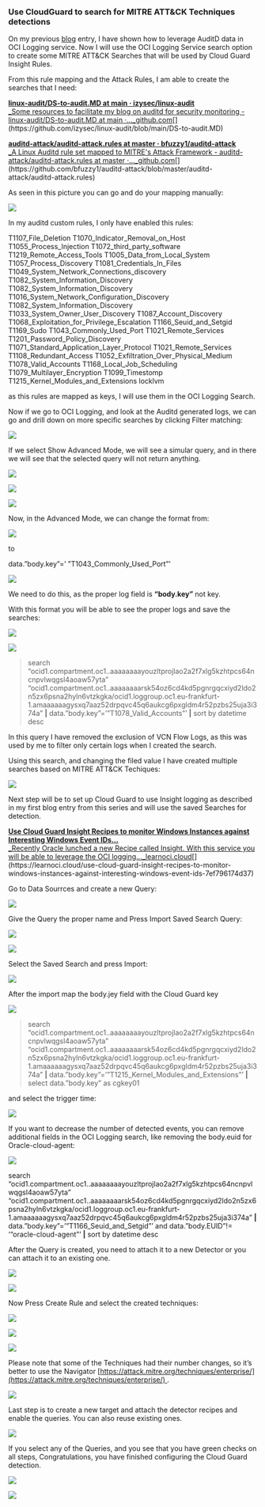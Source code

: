 ### Use CloudGuard to search for MITRE ATT&CK Techniques detections

On my previous [blog](https://learnoci.cloud/use-auditd-logs-in-oci-with-logging-service-5caa13719315) entry, I have shown how to leverage AuditD data in OCI Logging service. Now I will use the OCI Logging Service search option to create some MITRE ATT&CK Searches that will be used by Cloud Guard Insight Rules.

From this rule mapping and the Attack Rules, I am able to create the searches that I need:

[**linux-audit/DS-to-audit.MD at main · izysec/linux-audit**  
_Some resources to facilitate my blog on auditd for security monitoring - linux-audit/DS-to-audit.MD at main ·…_github.com](https://github.com/izysec/linux-audit/blob/main/DS-to-audit.MD "https://github.com/izysec/linux-audit/blob/main/DS-to-audit.MD")[](https://github.com/izysec/linux-audit/blob/main/DS-to-audit.MD)

[**auditd-attack/auditd-attack.rules at master · bfuzzy1/auditd-attack**  
_A Linux Auditd rule set mapped to MITRE's Attack Framework - auditd-attack/auditd-attack.rules at master ·…_github.com](https://github.com/bfuzzy1/auditd-attack/blob/master/auditd-attack/auditd-attack.rules "https://github.com/bfuzzy1/auditd-attack/blob/master/auditd-attack/auditd-attack.rules")[](https://github.com/bfuzzy1/auditd-attack/blob/master/auditd-attack/auditd-attack.rules)

As seen in this picture you can go and do your mapping manually:

![](https://cdn-images-1.medium.com/max/1200/0*xTHj3bCHqQTx4aSe.png)

In my auditd custom rules, I only have enabled this rules:

T1107_File_Deletion T1070_Indicator_Removal_on_Host T1055_Process_Injection T1072_third_party_software T1219_Remote_Access_Tools T1005_Data_from_Local_System T1057_Process_Discovery T1081_Credentials_In_Files T1049_System_Network_Connections_discovery T1082_System_Information_Discovery T1082_System_Information_Discovery T1016_System_Network_Configuration_Discovery T1082_System_Information_Discovery T1033_System_Owner_User_Discovery T1087_Account_Discovery T1068_Exploitation_for_Privilege_Escalation T1166_Seuid_and_Setgid T1169_Sudo T1043_Commonly_Used_Port T1021_Remote_Services T1201_Password_Policy_Discovery T1071_Standard_Application_Layer_Protocol T1021_Remote_Services T1108_Redundant_Access T1052_Exfiltration_Over_Physical_Medium T1078_Valid_Accounts T1168_Local_Job_Scheduling T1079_Multilayer_Encryption T1099_Timestomp T1215_Kernel_Modules_and_Extensions locklvm

as this rules are mapped as keys, I will use them in the OCI Logging Search.

Now if we go to OCI Logging, and look at the Auditd generated logs, we can go and drill down on more specific searches by clicking Filter matching:

![](https://cdn-images-1.medium.com/max/1200/1*slTHtcCRtKcwUCao9ICY_A.png)

If we select Show Advanced Mode, we will see a simular query, and in there we will see that the selected query will not return anything.

![](https://cdn-images-1.medium.com/max/1200/1*RZJt0HXFwwvVKBImDAPimQ.png)

![](https://cdn-images-1.medium.com/max/1200/1*kqrIyGUnZUFXAcsUMtJfIw.png)

![](https://cdn-images-1.medium.com/max/1200/1*oMd3jm3Q4GzsxS4rjssudw.png)

Now, in the Advanced Mode, we can change the format from:

![](https://cdn-images-1.medium.com/max/1200/1*hJ7YTzrCgjYpjiSgIH3cqw.png)

to

data.”body.key”=’ ”T1043_Commonly_Used_Port”’

![](https://cdn-images-1.medium.com/max/1200/1*RfYzTyRwLOp1oZL2tl3tEg.png)

We need to do this, as the proper log field is **“body.key”** not key.

With this format you will be able to see the proper logs and save the searches:

![](https://cdn-images-1.medium.com/max/1200/1*xAO2OKirgrxK_0rZxZhguQ.png)

![](https://cdn-images-1.medium.com/max/1200/1*5SB-BaXDGWlPaXJNuFAgcw.png)

> search “ocid1.compartment.oc1..aaaaaaaayouzltprojlao2a2f7xlg5kzhtpcs64ncnpvlwqgsl4aoaw57yta” “ocid1.compartment.oc1..aaaaaaaarsk54oz6cd4kd5pgnrgqcxiyd2ldo2n5zx6psna2hyln6vtzkgka/ocid1.loggroup.oc1.eu-frankfurt-1.amaaaaaagysxq7aaz52drpqvc45q6aukcg6pxgldm4r52pzbs25uja3i374a” **|** data.”body.key”=’”T1078_Valid_Accounts”’ **|** sort by datetime desc

In this query I have removed the exclusion of VCN Flow Logs, as this was used by me to filter only certain logs when I created the search.

Using this search, and changing the filed value I have created multiple searches based on MITRE ATT&CK Techiques:

![](https://cdn-images-1.medium.com/max/1200/1*78Nl_YtNs9pc1aUd7TGn-w.png)

Next step will be to set up Cloud Guard to use Insight logging as described in my first blog entry from this series and will use the saved Searches for detection.

[**Use Cloud Guard Insight Recipes to monitor Windows Instances against Interesting Windows Event IDs…**  
_Recently Oracle lunched a new Recipe called Insight. With this service you will be able to leverage the OCI logging…_learnoci.cloud](https://learnoci.cloud/use-cloud-guard-insight-recipes-to-monitor-windows-instances-against-interesting-windows-event-ids-7ef796174d37 "https://learnoci.cloud/use-cloud-guard-insight-recipes-to-monitor-windows-instances-against-interesting-windows-event-ids-7ef796174d37")[](https://learnoci.cloud/use-cloud-guard-insight-recipes-to-monitor-windows-instances-against-interesting-windows-event-ids-7ef796174d37)

Go to Data Sourrces and create a new Query:

![](https://cdn-images-1.medium.com/max/1200/1*Xb7YS8749mcr4qcGb7z_jA.png)

Give the Query the proper name and Press Import Saved Search Query:

![](https://cdn-images-1.medium.com/max/1200/1*MD2DUxH8iqPi4ywwLLSq0A.png)

![](https://cdn-images-1.medium.com/max/1200/1*nz8Lu-1JqkeZ02YWbU7-sg.png)

Select the Saved Search and press Import:

![](https://cdn-images-1.medium.com/max/1200/1*SrTFZ5cHnsdClYU1Jis5eg.png)

After the import map the body.jey field with the Cloud Guard key

![](https://cdn-images-1.medium.com/max/1200/1*EijyAcphGtg-CbOjzOXW3Q.png)

> search “ocid1.compartment.oc1..aaaaaaaayouzltprojlao2a2f7xlg5kzhtpcs64ncnpvlwqgsl4aoaw57yta” “ocid1.compartment.oc1..aaaaaaaarsk54oz6cd4kd5pgnrgqcxiyd2ldo2n5zx6psna2hyln6vtzkgka/ocid1.loggroup.oc1.eu-frankfurt-1.amaaaaaagysxq7aaz52drpqvc45q6aukcg6pxgldm4r52pzbs25uja3i374a” **|** data.”body.key”=’”T1215_Kernel_Modules_and_Extensions”’ **|** select data.”body.key” as cgkey01

and select the trigger time:

![](https://cdn-images-1.medium.com/max/1200/1*gZfT673WeoX_t_iYYbCiPA.png)

If you want to decrease the number of detected events, you can remove additional fields in the OCI Logging search, like removing the body.euid for Oracle-cloud-agent:

![](https://cdn-images-1.medium.com/max/1200/1*H9Xza17N8BsiFJLaA-1SyA.png)

search “ocid1.compartment.oc1..aaaaaaaayouzltprojlao2a2f7xlg5kzhtpcs64ncnpvlwqgsl4aoaw57yta” “ocid1.compartment.oc1..aaaaaaaarsk54oz6cd4kd5pgnrgqcxiyd2ldo2n5zx6psna2hyln6vtzkgka/ocid1.loggroup.oc1.eu-frankfurt-1.amaaaaaagysxq7aaz52drpqvc45q6aukcg6pxgldm4r52pzbs25uja3i374a” **|** data.”body.key”=’”T1166_Seuid_and_Setgid”’ and data.”body.EUID”!= ‘“oracle-cloud-agent”’ **|** sort by datetime desc

After the Query is created, you need to attach it to a new Detector or you can attach it to an existing one.

![](https://cdn-images-1.medium.com/max/1200/1*GXNpF6yC1qjBIeyNENhmMg.png)

![](https://cdn-images-1.medium.com/max/1200/1*nDIbvy-rfG8uhzsVutsvPQ.png)

Now Press Create Rule and select the created techniques:

![](https://cdn-images-1.medium.com/max/1200/1*HOlpWyPpWvSgwgn-LNQq7Q.png)

![](https://cdn-images-1.medium.com/max/1200/1*X7jLwER_rC_9OtPS27-Qtw.png)

![](https://cdn-images-1.medium.com/max/1200/1*fSKEjscUDifuj_HlrUYcTg.png)

Please note that some of the Techniques had their number changes, so it’s better to use the Navigator [https://attack.mitre.org/techniques/enterprise/](https://attack.mitre.org/techniques/enterprise/) .

![](https://cdn-images-1.medium.com/max/1200/1*mf63ivYOvwGIOBLC2dcikA.png)

Last step is to create a new target and attach the detector recipes and enable the queries. You can also reuse existing ones.

![](https://cdn-images-1.medium.com/max/1200/1*PJ_3J1cWbtJwgy2s_IfHRA.png)

If you select any of the Queries, and you see that you have green checks on all steps, Congratulations, you have finished configuring the Cloud Guard detection.

![](https://cdn-images-1.medium.com/max/1200/1*0KjLiPVSpFsHrmNYDgz23g.png)

![](https://cdn-images-1.medium.com/max/1200/1*MtahfN7tNPfdCe6Ngz3Tug.png)
